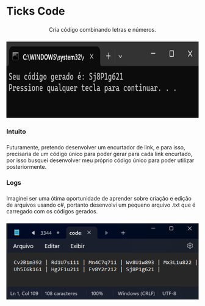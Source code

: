 <h1 align="left">Ticks Code</h1>

###

<p align="center">Cria código combinando letras e números.</p>

###

<div align="center">
  <img height="200" src="/Assets/totalScreen.png"  />
</div>

###

<p align="left"></p>

###

<h3 align="left">Intuito</h3>

###

<p align="left">Futuramente, pretendo desenvolver um encurtador de link, e para isso, precisaria de um código único para poder gerar para cada link encurtado, por isso busquei desenvolver meu próprio código único para poder utilizar posteriormente.</p>

###

<h3 align="left">Logs</h3>

###

<p align="left">Imaginei ser uma ótima oportunidade de aprender sobre criação e edição de arquivos usando c#, portanto desenvolvi um pequeno arquivo .txt que é carregado com os códigos gerados.</p>

###

<div align="center">
  <img height="200" src="/Assets/logs.png"  />
</div>

###
